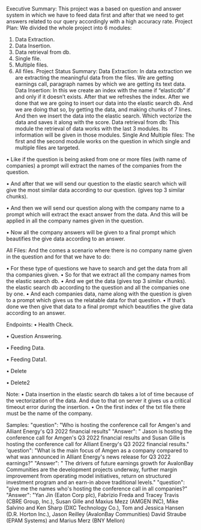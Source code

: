 Executive Summary:
This project was a based on question and answer system in which we have to feed data first and
after that we need to get answers related to our query accordingly with a high accuracy rate.
Project Plan:
We divided the whole project into 6 modules:
1. Data Extraction.
2. Data Insertion.
3. Data retrieval from db.
4. Single file.
5. Multiple files.
6. All files.
Project Status Summary:
Data Extraction: 
In data extraction we are extracting the meaningful data from the files. We are getting earnings
call, paragraph names by which we are getting its text data.
Data Insertion: 
In this we create an index with the name if “elasticdb” if and only if it doesn’t exists. After that
we refreshes the index.
After we done that we are going to insert our data into the elastic search db. And we are doing
that so, by getting the data, and making chunks of 7 lines. And then we insert the data into the
elastic search. Which vectorize the data and saves it along with the score.
Data retrieval from db: 
This module the retrieval of data works with the last 3 modules. Its information will be given in
those modules.
Single And Multiple files: 
The first and the second module works on the question in which single and multiple files are
targeted.

• Like if the question is being asked from one or more files (with name of companies) a
prompt will extract the names of the companies from the question.

• And after that we will send our question to the elastic search which will give the most
similar data according to our question. (gives top 3 similar chunks).

• And then we will send our question along with the company name to a prompt which will
extract the exact answer from the data. And this will be applied in all the company names
given in the question.

• Now all the company answers will be given to a final prompt which beautifies the give
data according to an answer.

All Files: 
And the comes a scenario where there is no company name given in the question and for
that we have to do:

• For these type of questions we have to search and get the data from all tha
companies given. 
• So for that we extract all the company names from the elastic search db. 
• And we get the data (gives top 3 similar chunks). the elastic search db according to
the question and all the companies one by one. 
• And each companies data, name along with the question is given to a prompt which
gives us the relatable data for that question. 
• If that’s done we then give that data to a final prompt which beautifies the give data
according to an answer. 

Endpoints: 
• Health Check.

• Question Answering.

• Feeding Data.

• Feeding Data1.

• Delete

• Delete2

Note: 
• Data insertion in the elastic search db takes a lot of time because of the vectorization of 
the data. And due to that on server it gives us a critical timeout error during the 
insertion. 
• On the first index of the txt file there must be the name of the company. 
 
Samples: 
"question": 
"Who is hosting the conference call for Amgen's and Alliant Energy's Q3 2022
financial results"
"Answer": 
" Jason is hosting the conference call for Amgen's Q3 2022 financial results and Susan
Gille is hosting the conference call for Alliant Energy's Q3 2022 financial results."
'question": 
"What is the main focus of Amgen as a company compared to what was announced
in Alliant Energy's news release for Q3 2022 earnings?"
"Answer": " 
The drivers of future earnings growth for AvalonBay Communities are the
development projects underway, further margin improvement from operating model initiatives,
return on structured investment program and an earn-in above traditional levels."
"question": 
"give me the names who's hosting the conference call in all companies?"
"Answer": 
"Yan Jin (Eaton Corp plc), Fabrizio Freda and Tracey Travis (CBRE Group, Inc.), Susan
Gille and Maxius Mezz (AMGEN INC), Mike Salvino and Ken Sharp (DXC Technology Co.), Tom and
Jessica Hansen (D.R. Horton Inc.), Jason Reilley (AvalonBay Communities) David Straube (EPAM
Systems) and Marius Merz (BNY Mellon)

